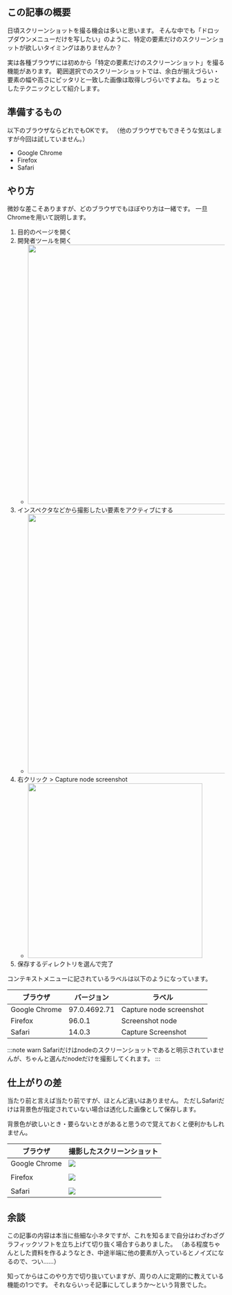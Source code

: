 <!--
title:   特定の要素だけのスクリーンショットが欲しいとき
tags:    Chrome,Safari,firefox,tips,スクリーンショット
id:      8f7d6772021c1f5429a1
private: false
-->
## この記事の概要

日頃スクリーンショットを撮る機会は多いと思います。
そんな中でも「ドロップダウンメニューだけを写したい」のように、特定の要素だけのスクリーンショットが欲しいタイミングはありませんか？

実は各種ブラウザには初めから「特定の要素だけのスクリーンショット」を撮る機能があります。
範囲選択でのスクリーンショットでは、余白が揃えづらい・要素の幅や高さにピッタリと一致した画像は取得しづらいですよね。
ちょっとしたテクニックとして紹介します。

## 準備するもの

以下のブラウザならどれでもOKです。
（他のブラウザでもできそうな気はしますが今回は試していません。）

- Google Chrome
- Firefox
- Safari

## やり方

微妙な差こそありますが、どのブラウザでもほぼやり方は一緒です。
一旦Chromeを用いて説明します。

1. 目的のページを開く
1. 開発者ツールを開く
    - <img src="https://qiita-image-store.s3.ap-northeast-1.amazonaws.com/0/214677/55fd0b29-6754-8ad8-f88a-eaedb65f72a4.png" width="600" alt="">
1. インスペクタなどから撮影したい要素をアクティブにする
    - <img src="https://qiita-image-store.s3.ap-northeast-1.amazonaws.com/0/214677/b846dd2d-820f-88aa-d67b-04f73ad17ea3.png" width="600" alt="">
1. 右クリック > Capture node screenshot
    - <img src="https://qiita-image-store.s3.ap-northeast-1.amazonaws.com/0/214677/3d8bb5df-c434-1186-b5bf-416e58f4493b.png" width="404" alt="">
1. 保存するディレクトリを選んで完了

コンテキストメニューに記されているラベルは以下のようになっています。

| ブラウザ | バージョン | ラベル |
| --- | --- | --- |
| Google Chrome | 97.0.4692.71 | Capture node screenshot |
| Firefox | 96.0.1 | Screenshot node |
| Safari | 14.0.3 | Capture Screenshot |

:::note warn
Safariだけはnodeのスクリーンショットであると明示されていませんが、ちゃんと選んだnodeだけを撮影してくれます。
:::

## 仕上がりの差

当たり前と言えば当たり前ですが、ほとんど違いはありません。
ただしSafariだけは背景色が指定されていない場合は透化した画像として保存します。

背景色が欲しいとき・要らないときがあると思うので覚えておくと便利かもしれません。

| ブラウザ | 撮影したスクリーンショット |
| --- | --- |
| Google Chrome | ![](https://qiita-image-store.s3.ap-northeast-1.amazonaws.com/0/214677/1b4aeac2-d24a-de58-4bdb-ff99d3d155e5.png) |
|  |  |
| Firefox | ![](https://qiita-image-store.s3.ap-northeast-1.amazonaws.com/0/214677/37c4c0bd-6a48-2317-058b-974b57a0372a.png) |
|  |  |
| Safari | ![](https://qiita-image-store.s3.ap-northeast-1.amazonaws.com/0/214677/7eeb9565-6935-ce52-8f38-d58e384cb40d.png) |

## 余談

この記事の内容は本当に些細な小ネタですが、これを知るまで自分はわざわざグラフィックソフトを立ち上げて切り抜く場合すらありました。
（ある程度ちゃんとした資料を作るようなとき、中途半端に他の要素が入っているとノイズになるので、つい……）

知ってからはこのやり方で切り抜いていますが、周りの人に定期的に教えている機能の1つです。
それならいっそ記事にしてしまうか〜という背景でした。